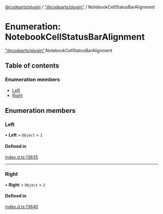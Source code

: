 [@codearts/plugin](../README.md) / ["@codearts/plugin"](../modules/_codearts_plugin_.md) / NotebookCellStatusBarAlignment

# Enumeration: NotebookCellStatusBarAlignment

["@codearts/plugin"](../modules/_codearts_plugin_.md).NotebookCellStatusBarAlignment

## Table of contents

### Enumeration members

- [Left](codearts_plugin_.NotebookCellStatusBarAlignment.md#left)
- [Right](codearts_plugin_.NotebookCellStatusBarAlignment.md#right)

## Enumeration members

### Left

• **Left** = `Object` = `1`

#### Defined in

[index.d.ts:13635](https://github.com/huaweicloud/cloudide-plugin-api/blob/a4193a8/index.d.ts#L13635)

___

### Right

• **Right** = `Object` = `2`

#### Defined in

[index.d.ts:13640](https://github.com/huaweicloud/cloudide-plugin-api/blob/a4193a8/index.d.ts#L13640)
